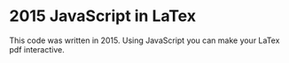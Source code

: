 # 2015 JavaScript in LaTex
This code was written in 2015. Using JavaScript you can make your LaTex pdf interactive.
